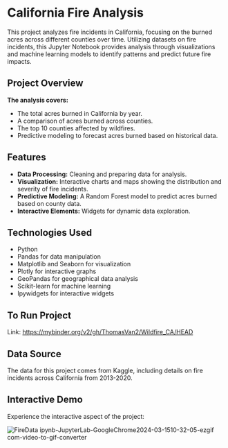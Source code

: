 # California Fire Analysis

This project analyzes fire incidents in California, focusing on the burned acres across different counties over time. Utilizing datasets on fire incidents, this Jupyter Notebook provides analysis through visualizations and machine learning models to identify patterns and predict future fire impacts.

## Project Overview

__The analysis covers:__

- The total acres burned in California by year.
- A comparison of acres burned across counties.
- The top 10 counties affected by wildfires.
- Predictive modeling to forecast acres burned based on historical data.


## Features

- __Data Processing:__ Cleaning and preparing data for analysis.
- __Visualization:__ Interactive charts and maps showing the distribution and severity of fire incidents.
- __Predictive Modeling:__ A Random Forest model to predict acres burned based on county data.
- __Interactive Elements:__ Widgets for dynamic data exploration.

## Technologies Used

- Python
- Pandas for data manipulation
- Matplotlib and Seaborn for visualization
- Plotly for interactive graphs
- GeoPandas for geographical data analysis
- Scikit-learn for machine learning
- Ipywidgets for interactive widgets

## To Run Project

Link: https://mybinder.org/v2/gh/ThomasVan2/Wildfire_CA/HEAD

## Data Source
The data for this project comes from Kaggle, including details on fire incidents across California from 2013-2020.


## Interactive Demo

Experience the interactive aspect of the project:

![FireData ipynb-JupyterLab-GoogleChrome2024-03-1510-32-05-ezgif com-video-to-gif-converter](https://github.com/ThomasVan2/Wildfire_CA/assets/128740390/f0f50a16-689f-4483-91e0-f648ece0d46e)

